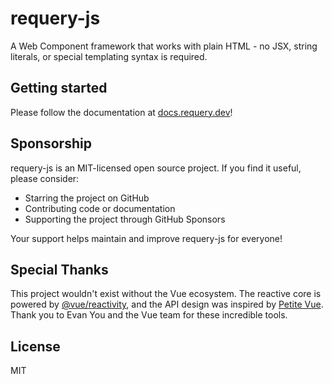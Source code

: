 # requery-js

A Web Component framework that works with plain HTML - no JSX, string literals, or special templating syntax is required.

## Getting started

Please follow the documentation at [docs.requery.dev](https://docs.requery.dev)!

## Sponsorship

requery-js is an MIT-licensed open source project. If you find it useful, please consider:
- Starring the project on GitHub
- Contributing code or documentation
- Supporting the project through GitHub Sponsors

Your support helps maintain and improve requery-js for everyone!

## Special Thanks

This project wouldn't exist without the Vue ecosystem. The reactive core is powered by [@vue/reactivity](https://github.com/vuejs/core/tree/main/packages/reactivity#readme), and the API design was inspired by [Petite Vue](https://github.com/vuejs/petite-vue). Thank you to Evan You and the Vue team for these incredible tools.

## License

MIT
